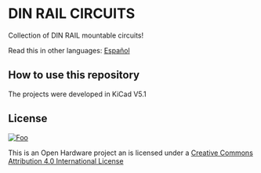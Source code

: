 # DIN RAIL CIRCUITS

Collection of DIN RAIL mountable circuits!

Read this in other languages: [Español](docs/README.es.md)
## How to use this repository

The projects were developed in KiCad V5.1

## License
[![Foo](http://www.google.com.au/images/nav_logo7.png)](http://google.com.au/)

This is an Open Hardware project an is licensed under a [Creative Commons Attribution 4.0 International License](https://creativecommons.org/licenses/by/4.0/)
